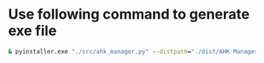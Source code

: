 # Use following command to generate exe file

```cmd
& pyinstaller.exe "./src/ahk_manager.py" --distpath="./dist/AHK Manager" -w --onefile --icon="./src/resources/icon/icon.ico" --name="AHK Manager.exe"
```
